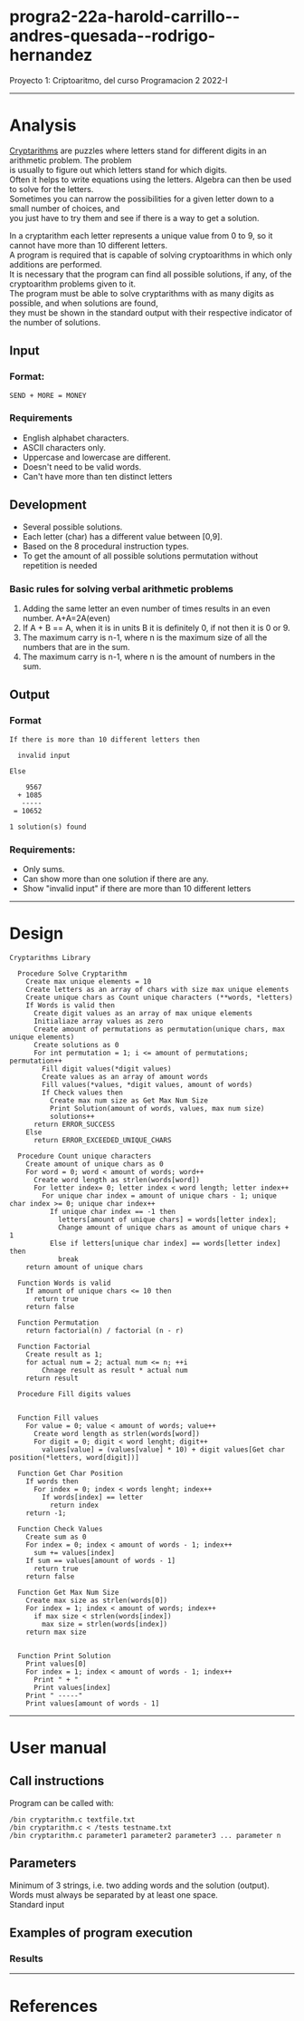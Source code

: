 # progra2-22a-harold-carrillo--andres-quesada--rodrigo-hernandez
Proyecto 1: Criptoaritmo, del curso Programacion 2 2022-I

* * *

# Analysis

[Cryptarithms][1] are puzzles where letters stand for different digits in an arithmetic problem. The problem  
is usually to figure out which letters stand for which digits.  
Often it helps to write equations using the letters. Algebra can then be used to solve for the letters.  
Sometimes you can narrow the possibilities for a given letter down to a small number of choices, and  
you just have to try them and see if there is a way to get a solution.  
  
In a cryptarithm each letter represents a unique value from 0 to 9, so it cannot have more than 10 different letters.  
A program is required that is capable of solving cryptoarithms in which only additions are performed.  
It is necessary that the program can find all possible solutions, if any, of the cryptoarithm problems given to it.  
The program must be able to solve cryptarithms with as many digits as possible, and when solutions are found,  
they must be shown in the standard output with their respective indicator of the number of solutions. 

## Input

### Format: 

``` 
SEND + MORE = MONEY 
```

### Requirements

- English alphabet characters.
- ASCII characters only.
- Uppercase and lowercase are different.
- Doesn't need to be valid words.
- Can't have more than ten distinct letters

## Development

- Several possible solutions.
- Each letter (char) has a different value between [0,9].
- Based on the 8 procedural instruction types.
- To get the amount of all possible solutions permutation without repetition is needed

### Basic rules for solving verbal arithmetic problems

1. Adding the same letter an even number of times results in an even number. A+A=2A(even)
2. If A + B == A, when it is in units B it is definitely 0, if not then it is 0 or 9.
3. The maximum carry is n-1, where n is the maximum size of all the numbers that are in the sum.
4. The maximum carry is n-1, where n is the amount of numbers in the sum.

## Output 

### Format

```  
If there is more than 10 different letters then

  invalid input

Else
           
    9567 
  + 1085 
   ----- 
 = 10652 

1 solution(s) found
```

### Requirements:

- Only sums.
- Can show more than one solution if there are any.
- Show "invalid input" if there are more than 10 different letters

* * *

# Design

```
Cryptarithms Library

  Procedure Solve Cryptarithm
    Create max unique elements = 10
    Create letters as an array of chars with size max unique elements
    Create unique chars as Count unique characters (**words, *letters)
    If Words is valid then
      Create digit values as an array of max unique elements
      Initialiaze array values as zero
      Create amount of permutations as permutation(unique chars, max unique elements)
      Create solutions as 0
      For int permutation = 1; i <= amount of permutations; permutation++
        Fill digit values(*digit values)
        Create values as an array of amount words 
        Fill values(*values, *digit values, amount of words) 
        If Check values then
          Create max num size as Get Max Num Size
          Print Solution(amount of words, values, max num size)
          solutions++
      return ERROR_SUCCESS
    Else
      return ERROR_EXCEEDED_UNIQUE_CHARS

  Procedure Count unique characters
    Create amount of unique chars as 0
    For word = 0; word < amount of words; word++
      Create word length as strlen(words[word])
      For letter index= 0; letter index < word length; letter index++
        For unique char index = amount of unique chars - 1; unique char index >= 0; unique char index++
          If unique char index == -1 then
            letters[amount of unique chars] = words[letter index];
            Change amount of unique chars as amount of unique chars + 1
          Else if letters[unique char index] == words[letter index] then
            break
    return amount of unique chars    

  Function Words is valid
    If amount of unique chars <= 10 then
      return true
    return false

  Function Permutation
    return factorial(n) / factorial (n - r)

  Function Factorial
    Create result as 1;
    for actual num = 2; actual num <= n; ++i
        Chnage result as result * actual num
    return result

  Procedure Fill digits values
    

  Function Fill values     
    For value = 0; value < amount of words; value++
      Create word length as strlen(words[word])
      For digit = 0; digit < word lenght; digit++
        values[value] = (values[value] * 10) + digit values[Get char position(*letters, word[digit])]

  Function Get Char Position
    If words then
      For index = 0; index < words lenght; index++ 
        If words[index] == letter
          return index
    return -1;

  Function Check Values
    Create sum as 0
    For index = 0; index < amount of words - 1; index++
      sum += values[index]
    If sum == values[amount of words - 1]
      return true
    return false

  Function Get Max Num Size
    Create max size as strlen(words[0])
    For index = 1; index < amount of words; index++
      if max size < strlen(words[index])
        max size = strlen(words[index])
    return max size

  
  Function Print Solution
    Print values[0]
    For index = 1; index < amount of words - 1; index++
      Print " + "
      Print values[index]
    Print " -----"
    Print values[amount of words - 1]
  ```

* * * 

# User manual

## Call instructions

Program can be called with:

```
/bin cryptarithm.c textfile.txt  
/bin cryptarithm.c < /tests testname.txt
/bin cryptarithm.c parameter1 parameter2 parameter3 ... parameter n
```

## Parameters
Minimum of 3 strings, i.e. two adding words and the solution (output).  
Words must always be separated by at least one space.  
Standard input

## Examples of program execution


### Results

* * *

# References

[1]: <https://www.cs.cornell.edu/andru/mathclub/handouts/2015/03-04-soln.pdf> "Cryptarithms"